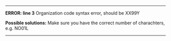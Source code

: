 ***
**ERROR: line 3**
	Organization code syntax error, should be XX99Y

**Possible solutions:**
Make sure you have the correct number of charachters, e.g. NO01L	

***

